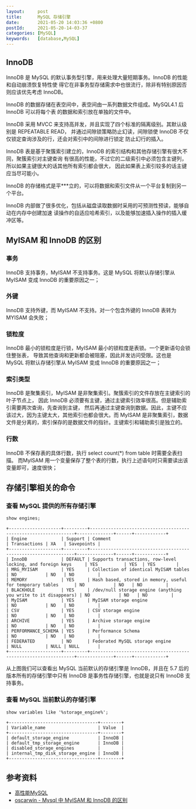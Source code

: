 ```yaml
---
layout:     post
title:      MySQL 存储引擎
date:       2021-05-20 14:03:36 +0800
postId:     2021-05-20-14-03-37
categories: [MySQL]
keywords:   [database,MySQL]
---
```


## InnoDB

InnoDB 是 MySQL 的默认事务型引擎，用来处理大量短期事务。InnoDB 的性能和自动崩溃恢复特性使
得它在非事务型存储需求中也很流行，除非有特别原因否则应该优先考虑 InnoDB。

InnoDB 的数据存储在表空间中，表空间由一系列数据文件组成。MySQL4.1 后 InnoDB 可以将每个表
的数据和索引放在单独的文件中。

InnoDB 采用 MVCC 来支持高并发，并且实现了四个标准的隔离级别。其默认级别是 REPEATABLE READ，
并通过间隙锁策略防止幻读，间隙锁使 InnoDB 不仅仅锁定查询涉及的行，还会对索引中的间隙进行锁定
防止幻行的插入。

InnoDB 表是基于聚簇索引建立的，InnoDB 的索引结构和其他存储引擎有很大不同，聚簇索引对主键查询
有很高的性能，不过它的二级索引中必须包含主键列，所以如果主键很大的话其他所有索引都会很大，
因此如果表上索引较多的话主键应当尽可能小。

InnoDB 的存储格式是平***立的，可以将数据和索引文件从一个平台复制到另一个平台。

InnoDB 内部做了很多优化，包括从磁盘读取数据时采用的可预测性预读，能够自动在内存中创建加速
读操作的自适应哈希索引，以及能够加速插入操作的插入缓冲区等。

## MyISAM 和 InnoDB 的区别

### 事务
InnoDB 支持事务，MyISAM 不支持事务。这是 MySQL 将默认存储引擎从 MyISAM 变成 InnoDB 的重要原因之一；

### 外键
InnoDB 支持外键，而 MyISAM 不支持。对一个包含外键的 InnoDB 表转为 MYISAM 会失败；

### 锁粒度
InnoDB 最小的锁粒度是行锁，MyISAM 最小的锁粒度是表锁。一个更新语句会锁住整张表，
导致其他查询和更新都会被阻塞，因此并发访问受限。这也是 MySQL 将默认存储引擎从 MyISAM 
变成 InnoDB 的重要原因之一；

### 索引类型
InnoDB 是聚集索引，MyISAM 是非聚集索引。聚簇索引的文件存放在主键索引的叶子节点上，
因此 InnoDB 必须要有主键，通过主键索引效率很高。但是辅助索引需要两次查询，先查询到主键，
然后再通过主键查询到数据。因此，主键不应该过大，因为主键太大，其他索引也都会很大。而 MyISAM 
是非聚集索引，数据文件是分离的，索引保存的是数据文件的指针。主键索引和辅助索引是独立的。

### 行数
InnoDB 不保存表的具体行数，执行 select count(*) from table 时需要全表扫描。
而MyISAM 用一个变量保存了整个表的行数，执行上述语句时只需要读出该变量即可，速度很快；

## 存储引擎相关的命令

### 查看 MySQL 提供的所有存储引擎

```mysql
show engines;
```
```
+--------------------+---------+----------------------------------------------------------------+--------------+------+------------+
| Engine             | Support | Comment                                                        | Transactions | XA   | Savepoints |
+--------------------+---------+----------------------------------------------------------------+--------------+------+------------+
| InnoDB             | DEFAULT | Supports transactions, row-level locking, and foreign keys     | YES          | YES  | YES        |
| MRG_MYISAM         | YES     | Collection of identical MyISAM tables                          | NO           | NO   | NO         |
| MEMORY             | YES     | Hash based, stored in memory, useful for temporary tables      | NO           | NO   | NO         |
| BLACKHOLE          | YES     | /dev/null storage engine (anything you write to it disappears) | NO           | NO   | NO         |
| MyISAM             | YES     | MyISAM storage engine                                          | NO           | NO   | NO         |
| CSV                | YES     | CSV storage engine                                             | NO           | NO   | NO         |
| ARCHIVE            | YES     | Archive storage engine                                         | NO           | NO   | NO         |
| PERFORMANCE_SCHEMA | YES     | Performance Schema                                             | NO           | NO   | NO         |
| FEDERATED          | NO      | Federated MySQL storage engine                                 | NULL         | NULL | NULL       |
+--------------------+---------+----------------------------------------------------------------+--------------+------+------------+
```

从上图我们可以查看出 MySQL 当前默认的存储引擎是 InnoDB，并且在 5.7 后的版本所有的存储引擎中只有 
InnoDB 是事务性存储引擎，也就是说只有 InnoDB 支持事务。

### 查看 MySQL 当前默认的存储引擎
```mysql
show variables like '%storage_engine%';
```
```
+----------------------------------+--------+
| Variable_name                    | Value  |
+----------------------------------+--------+
| default_storage_engine           | InnoDB |
| default_tmp_storage_engine       | InnoDB |
| disabled_storage_engines         |        |
| internal_tmp_disk_storage_engine | InnoDB |
+----------------------------------+--------+
```

## 参考资料

* [高性能MySQL](https://book.douban.com/subject/23008813/)
* [oscarwin - Mysql 中 MyISAM 和 InnoDB 的区别](https://www.zhihu.com/question/20596402/answer/211492971)
